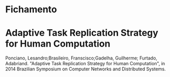 # Fichamento
# Adaptive Task Replication Strategy for Human Computation
Ponciano, Lesandro;Brasileiro, Franscisco;Gadelha, Guilherme; Furtado, Adabriand. "Adaptive Task Replication Strategy for Human Computation", in 2014 Brazilian Symposium on Computer Networks and Distributed Systems.
